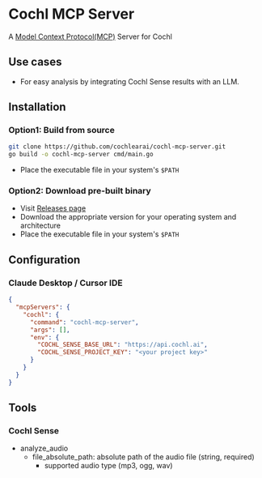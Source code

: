 # Cochl MCP Server

A [Model Context Protocol(MCP)](https://modelcontextprotocol.io/introduction) Server for Cochl

## Use cases
- For easy analysis by integrating Cochl Sense results with an LLM.

## Installation

### Option1: Build from source
```bash
git clone https://github.com/cochlearai/cochl-mcp-server.git
go build -o cochl-mcp-server cmd/main.go
```
- Place the executable file in your system's `$PATH`

### Option2: Download pre-built binary
- Visit [Releases page](https://github.com/cochlearai/cochl-mcp-server/releases)
- Download the appropriate version for your operating system and architecture
- Place the executable file in your system's `$PATH`

## Configuration

### Claude Desktop / Cursor IDE
```json
{
  "mcpServers": {
    "cochl": {
      "command": "cochl-mcp-server",
      "args": [],
      "env": {
        "COCHL_SENSE_BASE_URL": "https://api.cochl.ai",
        "COCHL_SENSE_PROJECT_KEY": "<your project key>"
      }
    }
  }
}
```

## Tools

### Cochl Sense
- analyze_audio
  - file_absolute_path: absolute path of the audio file (string, required)
    - supported audio type (mp3, ogg, wav)
